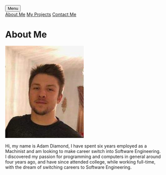 
<head>
    <meta charset="UTF-8">
    <link rel = "stylesheet"
          type = "text/css"
          href = "main.css" />
</head>

<div class="dropdown">
    <button class="projects">Menu</button>
    <div class="dropdown-content">
        <a href="https://diamondadam.github.io/">About Me</a>
        <a href="https://diamondadam.github.io/myprojects">My Projects</a>
        <a href="https://diamondadam.github.io/contactme">Contact Me</a>
    </div>
</div>


<h1>About Me</h1>

<body>
<img src="20200404_200651.jpg" alt="Personal Photo">
<p id="aboutMeParagraph"> Hi, my name is Adam Diamond, I have spent six years employed as a Machinist and am looking to make career
    switch into Software Engineering. I discovered my passion for programming and computers in general around four
    years ago, and have since attended college, while working full-time, with the dream of switching careers to Software
    Engineering. </p>
</body>
